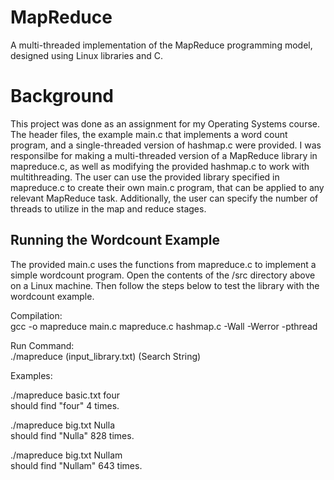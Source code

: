 # MapReduce
A multi-threaded implementation of the MapReduce programming model, designed using Linux libraries and C.

# Background
This project was done as an assignment for my Operating Systems course. The header files, the example main.c that implements a word count program, and a single-threaded version of hashmap.c were provided. I was responsilbe for making a multi-threaded version of a MapReduce library in mapreduce.c, as well as modifying the provided hashmap.c to work with multithreading. The user can use the provided library specified in mapreduce.c to create their own main.c program, that can be applied to any relevant MapReduce task. Additionally, the user can specify the number of threads to utilize in the map and reduce stages.

## Running the Wordcount Example

The provided main.c uses the functions from mapreduce.c to implement a simple wordcount program.
Open the contents of the /src directory above on a Linux machine. Then follow the steps below to test the library with the wordcount example.

Compilation:  
gcc -o mapreduce main.c mapreduce.c hashmap.c -Wall -Werror -pthread

Run Command:  
./mapreduce (input_library.txt) (Search String)

Examples:

./mapreduce basic.txt four  
should find "four" 4 times.

./mapreduce big.txt Nulla  
should find "Nulla" 828 times.

./mapreduce big.txt Nullam  
should find "Nullam" 643 times.
